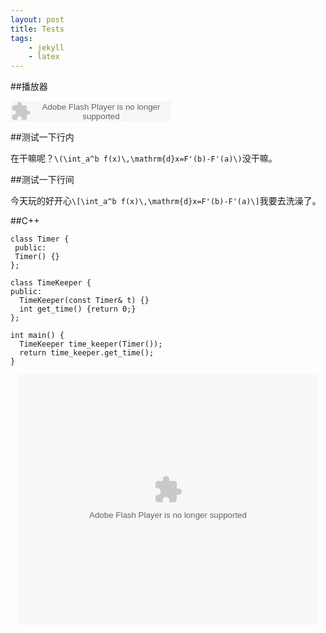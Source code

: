 ```yaml
---
layout: post
title: Tests
tags:
    - jekyll
    - latex
---
```

##播放器

<div id="player">
<p><embed src="http://www.xiami.com/widget/2226270_1771491744/singlePlayer.swf" type="application/x-shockwave-flash" width="257" height="33" wmode="transparent"></embed><p>
</div>

##测试一下行内

在干嘛呢？`\(\int_a^b f(x)\,\mathrm{d}x=F'(b)-F'(a)\)`没干嘛。

##测试一下行间

今天玩的好开心`\[\int_a^b f(x)\,\mathrm{d}x=F'(b)-F'(a)\]`我要去洗澡了。

##C++

    class Timer {
     public:
     Timer() {}
    };

	class TimeKeeper {
 	public:
	  TimeKeeper(const Timer& t) {}
	  int get_time() {return 0;}
	};

	int main() {
	  TimeKeeper time_keeper(Timer());
	  return time_keeper.get_time();
	}


<p style="text-align:center"><embed src="http://player.youku.com/player.php/sid/XNDkwMTg0MDI0/v.swf" quality="high" width="480" height="400" align="middle" allowScriptAccess="sameDomain" allowFullscreen="true" type="application/x-shockwave-flash"></embed></p>





